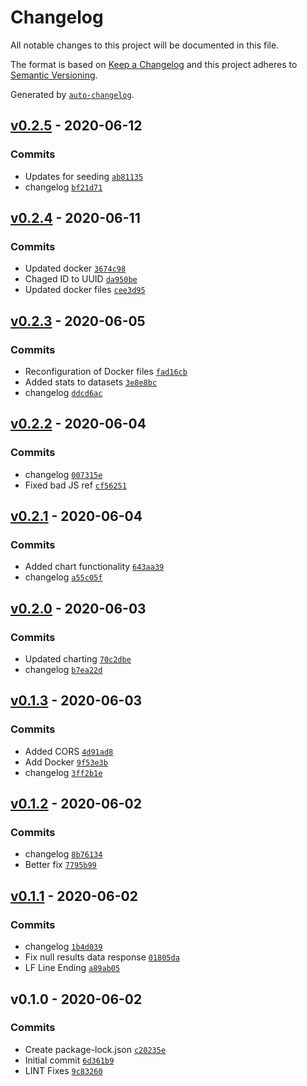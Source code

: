 # Changelog

All notable changes to this project will be documented in this file.

The format is based on [Keep a Changelog](https://keepachangelog.com/en/1.0.0/)
and this project adheres to [Semantic Versioning](https://semver.org/spec/v2.0.0.html).

Generated by [`auto-changelog`](https://github.com/CookPete/auto-changelog).

## [v0.2.5](https://github.com/lushonline/node-graphql-results/compare/v0.2.4...v0.2.5) - 2020-06-12

### Commits

- Updates for seeding [`ab81135`](https://github.com/lushonline/node-graphql-results/commit/ab81135bb2b44043a374acb5e98aef292a8bcbd3)
- changelog [`bf21d71`](https://github.com/lushonline/node-graphql-results/commit/bf21d71f7aa684747d3e58347f7b5a28062edcdf)

## [v0.2.4](https://github.com/lushonline/node-graphql-results/compare/v0.2.3...v0.2.4) - 2020-06-11

### Commits

- Updated docker [`3674c98`](https://github.com/lushonline/node-graphql-results/commit/3674c98df2054813d211624782173df77f2ac76f)
- Chaged ID to UUID [`da950be`](https://github.com/lushonline/node-graphql-results/commit/da950be8151ee076c9ecc668b89e8476d65884f4)
- Updated docker files [`cee3d95`](https://github.com/lushonline/node-graphql-results/commit/cee3d9549aa9c85a51a98085ffe6c1d3f9773331)

## [v0.2.3](https://github.com/lushonline/node-graphql-results/compare/v0.2.2...v0.2.3) - 2020-06-05

### Commits

- Reconfiguration of Docker files [`fad16cb`](https://github.com/lushonline/node-graphql-results/commit/fad16cbaa76980c9c1d0d61a7e8caab3a884335a)
- Added stats to datasets [`3e8e8bc`](https://github.com/lushonline/node-graphql-results/commit/3e8e8bc940252fb3bb4c6568db45d138780a631e)
- changelog [`ddcd6ac`](https://github.com/lushonline/node-graphql-results/commit/ddcd6ace116d0d381529d24bb56e6c81dd1c0d2a)

## [v0.2.2](https://github.com/lushonline/node-graphql-results/compare/v0.2.1...v0.2.2) - 2020-06-04

### Commits

- changelog [`007315e`](https://github.com/lushonline/node-graphql-results/commit/007315eeb89c4b7211a65bd9aad63628e2b787d5)
- Fixed bad JS ref [`cf56251`](https://github.com/lushonline/node-graphql-results/commit/cf562519e909cdc2fec3995e62eb60cce0bc772a)

## [v0.2.1](https://github.com/lushonline/node-graphql-results/compare/v0.2.0...v0.2.1) - 2020-06-04

### Commits

- Added chart functionality [`643aa39`](https://github.com/lushonline/node-graphql-results/commit/643aa39bb02d34ff538f0d46a29ae3e5612fcf0d)
- changelog [`a55c05f`](https://github.com/lushonline/node-graphql-results/commit/a55c05fe7538d9e8f93f86cb0ca17c20a2f3754a)

## [v0.2.0](https://github.com/lushonline/node-graphql-results/compare/v0.1.3...v0.2.0) - 2020-06-03

### Commits

- Updated charting [`70c2dbe`](https://github.com/lushonline/node-graphql-results/commit/70c2dbedcac642183bf61af27c49a44fe156a702)
- changelog [`b7ea22d`](https://github.com/lushonline/node-graphql-results/commit/b7ea22dea9e738747c4e43f6bbad3ec46a5e5c14)

## [v0.1.3](https://github.com/lushonline/node-graphql-results/compare/v0.1.2...v0.1.3) - 2020-06-03

### Commits

- Added CORS [`4d91ad8`](https://github.com/lushonline/node-graphql-results/commit/4d91ad8b7f2a40a7b031c23cebb289e2853b3659)
- Add Docker [`9f53e3b`](https://github.com/lushonline/node-graphql-results/commit/9f53e3b3061fc746e008c38e64e2a2b09311d541)
- changelog [`3ff2b1e`](https://github.com/lushonline/node-graphql-results/commit/3ff2b1ed076711e7b8b8a23cd1b34ea78482d0bf)

## [v0.1.2](https://github.com/lushonline/node-graphql-results/compare/v0.1.1...v0.1.2) - 2020-06-02

### Commits

- changelog [`8b76134`](https://github.com/lushonline/node-graphql-results/commit/8b7613474be3c4105b649600d69f589d9a5b32ea)
- Better fix [`7795b99`](https://github.com/lushonline/node-graphql-results/commit/7795b99734bf04adea17a0dcc9e41614a8d49b8f)

## [v0.1.1](https://github.com/lushonline/node-graphql-results/compare/v0.1.0...v0.1.1) - 2020-06-02

### Commits

- changelog [`1b4d039`](https://github.com/lushonline/node-graphql-results/commit/1b4d03932e6f3e3bc531430ce9380ae84fee3abb)
- Fix null results data response [`01805da`](https://github.com/lushonline/node-graphql-results/commit/01805da23a49be4baf21c040da6f16272cdf45aa)
- LF Line Ending [`a89ab05`](https://github.com/lushonline/node-graphql-results/commit/a89ab05cd134297644387f9b27d6ed35de59119e)

## v0.1.0 - 2020-06-02

### Commits

- Create package-lock.json [`c20235e`](https://github.com/lushonline/node-graphql-results/commit/c20235e2b87c1e00b3bb30bfb1ab8f30b37f6642)
- Initial commit [`6d361b9`](https://github.com/lushonline/node-graphql-results/commit/6d361b9d55c5d3f69b90cb38fd788ceed4e4aa96)
- LINT Fixes [`9c83260`](https://github.com/lushonline/node-graphql-results/commit/9c8326097a4d8def6f065cd6f17bf094ff92ec36)
